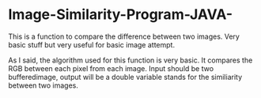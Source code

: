 # Image-Similarity-Program-JAVA-
This is a function to compare the difference between two images. Very basic stuff but very useful for basic image attempt.

As I said, the algorithm used for this function is very basic. It compares the RGB between each pixel from each image. Input should be two bufferedimage, output will be a double variable stands for the similiarity between two images.

